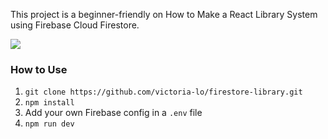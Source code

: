 This project is a beginner-friendly on How to Make a React Library System using Firebase Cloud Firestore.

<img src="https://cdn.hashnode.com/res/hashnode/image/upload/v1658994527781/Rmny7oQAV.gif" />

### How to Use
1. `git clone https://github.com/victoria-lo/firestore-library.git`
2. `npm install`
3. Add your own Firebase config in a `.env` file
4. `npm run dev`
